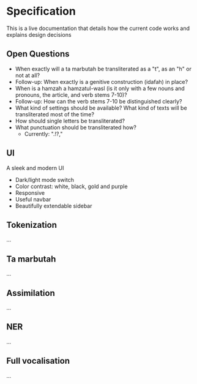 # Specification

This is a live documentation that details how the current code works and explains design decisions

## Open Questions

- When exactly will a ta marbutah be transliterated as a "t", as an "h" or
not at all?
- Follow-up: When exactly is a genitive construction (idafah) in place?
- When is a hamzah a hamzatul-wasl (is it only with a few nouns and
pronouns, the article, and verb stems 7-10)?
- Follow-up: How can the verb stems 7-10 be distinguished clearly?
- What kind of settings should be available? What kind of texts will be
transliterated most of the time?
- How should single letters be transliterated?
- What punctuation should be transliterated how?
    - Currently: ".!?,"

## UI

A sleek and modern UI

- Dark/light mode switch
- Color contrast: white, black, gold and purple
- Responsive
- Useful navbar
- Beautifully extendable sidebar

## Tokenization

...

## Ta marbutah

...

## Assimilation

...

## NER

...

## Full vocalisation

...
